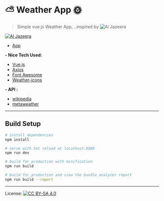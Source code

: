 # :partly_sunny: Weather App :sun_with_face:

> Simple vue.js Weather App, ..inspired by ![Al Jazeera](https://camo.githubusercontent.com/4fb31b5119f39934a9d5d886094ac175263aa775/68747470733a2f2f75706c6f61642e77696b696d656469612e6f72672f77696b6970656469612f656e2f372f37312f416c6a617a656572612e737667 "Al Jazeera")

[![Al Jazeera](https://upload.wikimedia.org/wikipedia/en/7/71/Aljazeera.svg)](https://github.com/ELUHIMGADOL/weather/blob/master/src/assets/imgs/Al_Jazeera-25-35.png?raw=true)

- [App](http://weather.is-great.org)

<strong>- Nice Tech Used:</strong>

- [Vue.js](https://vuejs.org)
- [Axios](https://github.com/axios/axios)
- [Font Awesome](https://fontawesome.io)
- [Weather-icons](http://erikflowers.github.io/weather-icons/)

<strong>- API :</strong>

- [wikipedia](https://en.wikipedia.org)
- [metaweather](https://www.metaweather.com)

---

## Build Setup

``` bash
# install dependencies
npm install

# serve with hot reload at localhost:8080
npm run dev

# build for production with minification
npm run build

# build for production and view the bundle analyzer report
npm run build --report
```

***
License: [![CC BY-SA 4.0](https://img.shields.io/badge/License-CC%20BY--SA%204.0-lightgrey.svg "CC")](https://creativecommons.org/licenses/by-sa/4.0/)

